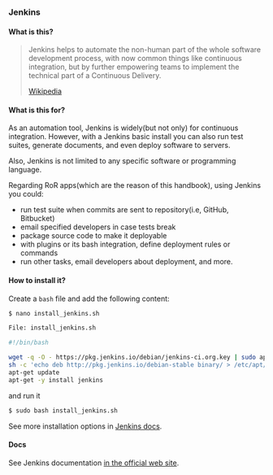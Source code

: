 ### Jenkins

#### What is this?

> Jenkins helps to automate the non-human part of the whole software development process, with now common things like continuous integration, but by further empowering teams to implement the technical part of a Continuous Delivery.
>
> [Wikipedia](https://en.wikipedia.org/wiki/Jenkins_(software))

#### What is this for?

As an automation tool, Jenkins is widely(but not only) for continuous integration. However, with a Jenkins basic install you can also run test suites, generate documents, and even deploy software to servers.

Also, Jenkins is not limited to any specific software or programming language.

Regarding RoR apps(which are the reason of this handbook), using Jenkins you could:

- run test suite when commits are sent to repository(i.e, GitHub, Bitbucket)
- email specified developers in case tests break
- package source code to make it deployable
- with plugins or its bash integration, define deployment rules or commands
- run other tasks, email developers about deployment, and more.

#### How to install it?

Create a `bash` file and add the following content:

```bash
$ nano install_jenkins.sh

File: install_jenkins.sh

#!/bin/bash

wget -q -O - https://pkg.jenkins.io/debian/jenkins-ci.org.key | sudo apt-key add -
sh -c 'echo deb http://pkg.jenkins.io/debian-stable binary/ > /etc/apt/sources.list.d/jenkins.list'
apt-get update
apt-get -y install jenkins
```

and run it

```bash
$ sudo bash install_jenkins.sh
```

See more installation options in [Jenkins docs](https://jenkins.io/doc/book/installing/).

#### Docs

See Jenkins documentation [in the official web site](https://jenkins.io/doc/).
